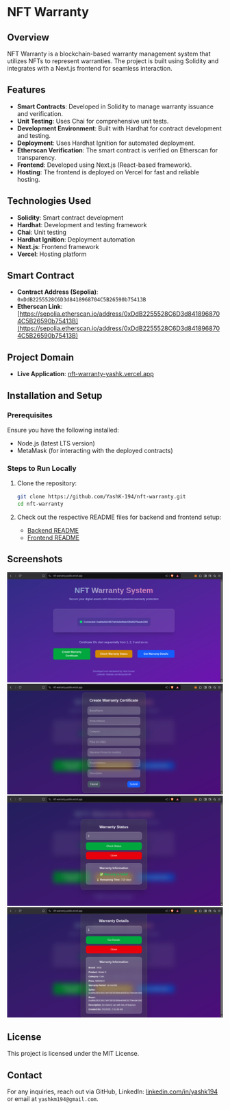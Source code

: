 # NFT Warranty

## Overview

NFT Warranty is a blockchain-based warranty management system that utilizes NFTs to represent warranties. The project is built using Solidity and integrates with a Next.js frontend for seamless interaction.

## Features

- **Smart Contracts**: Developed in Solidity to manage warranty issuance and verification.
- **Unit Testing**: Uses Chai for comprehensive unit tests.
- **Development Environment**: Built with Hardhat for contract development and testing.
- **Deployment**: Uses Hardhat Ignition for automated deployment.
- **Etherscan Verification**: The smart contract is verified on Etherscan for transparency.
- **Frontend**: Developed using Next.js (React-based framework).
- **Hosting**: The frontend is deployed on Vercel for fast and reliable hosting.

## Technologies Used

- **Solidity**: Smart contract development
- **Hardhat**: Development and testing framework
- **Chai**: Unit testing
- **Hardhat Ignition**: Deployment automation
- **Next.js**: Frontend framework
- **Vercel**: Hosting platform

## Smart Contract

- **Contract Address (Sepolia)**: `0xDdB2255528C6D3d8418968704C5B26590b75413B`
- **Etherscan Link**: [https://sepolia.etherscan.io/address/0xDdB2255528C6D3d8418968704C5B26590b75413B](https://sepolia.etherscan.io/address/0xDdB2255528C6D3d8418968704C5B26590b75413B)

## Project Domain

- **Live Application**: [nft-warranty-yashk.vercel.app](nft-warranty-yashk.vercel.app)

## Installation and Setup

### Prerequisites

Ensure you have the following installed:

- Node.js (latest LTS version)
- MetaMask (for interacting with the deployed contracts)

### Steps to Run Locally

1. Clone the repository:

   ```sh
   git clone https://github.com/YashK-194/nft-warranty.git
   cd nft-warranty
   ```

2. Check out the respective README files for backend and frontend setup:
   - [Backend README](backend/README.md)
   - [Frontend README](frontend/README.md)

## Screenshots

![Homepage Screenshot](screenshots/Screenshot_1.png)
![Create Warranty Screenshot](screenshots/Screenshot_2.png)
![Check Warranty Status Screenshot](screenshots/Screenshot_3.png)
![Get Certificate Details Screenshot](screenshots/Screenshot_4.png)

## License

This project is licensed under the MIT License.

## Contact

For any inquiries, reach out via GitHub, LinkedIn: [linkedin.com/in/yashk194](https://www.linkedin.com/in/yashk194/) or email at `yashkm194@gmail.com`.

